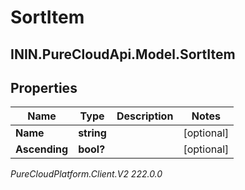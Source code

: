 # SortItem

## ININ.PureCloudApi.Model.SortItem

## Properties

|Name | Type | Description | Notes|
|------------ | ------------- | ------------- | -------------|
| **Name** | **string** |  | [optional] |
| **Ascending** | **bool?** |  | [optional] |



_PureCloudPlatform.Client.V2 222.0.0_
